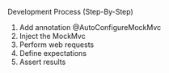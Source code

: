 
Development Process (Step-By-Step)
1. Add annotation @AutoConfigureMockMvc
2. Inject the MockMvc
3. Perform web requests
4. Define expectations
5. Assert results